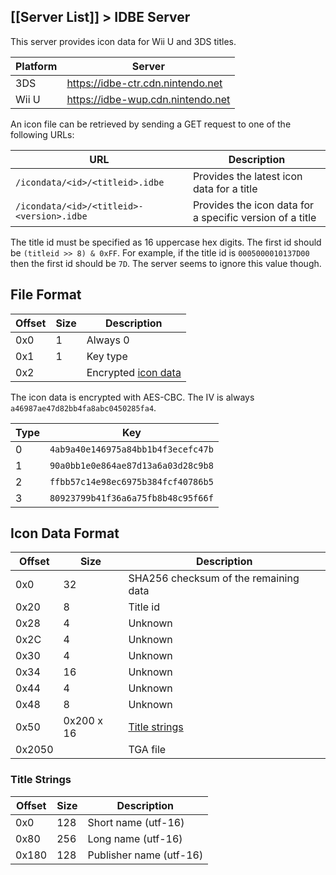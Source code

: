 ## [[Server List]] > IDBE Server

This server provides icon data for Wii U and 3DS titles.

| Platform | Server |
| --- | --- |
| 3DS | https://idbe-ctr.cdn.nintendo.net |
| Wii U | https://idbe-wup.cdn.nintendo.net |

An icon file can be retrieved by sending a GET request to one of the following URLs:

| URL | Description |
| --- | --- |
| `/icondata/<id>/<titleid>.idbe` | Provides the latest icon data for a title |
| `/icondata/<id>/<titleid>-<version>.idbe` | Provides the icon data for a specific version of a title |

The title id must be specified as 16 uppercase hex digits. The first id should be `(titleid >> 8) & 0xFF`. For example, if the title id is `0005000010137D00` then the first id should be `7D`. The server seems to ignore this value though.

## File Format
| Offset | Size | Description |
| --- | --- | --- |
| 0x0 | 1 | Always 0 |
| 0x1 | 1 | Key type |
| 0x2 | | Encrypted [icon data](#icon-data-format) |

The icon data is encrypted with AES-CBC. The IV is always `a46987ae47d82bb4fa8abc0450285fa4`.

| Type | Key |
| --- | --- |
| 0 | `4ab9a40e146975a84bb1b4f3ecefc47b` |
| 1 | `90a0bb1e0e864ae87d13a6a03d28c9b8` |
| 2 | `ffbb57c14e98ec6975b384fcf40786b5` |
| 3 | `80923799b41f36a6a75fb8b48c95f66f` |

## Icon Data Format
| Offset | Size | Description |
| --- | --- | --- |
| 0x0 | 32 | SHA256 checksum of the remaining data |
| 0x20 | 8 | Title id |
| 0x28 | 4 | Unknown |
| 0x2C | 4 | Unknown |
| 0x30 | 4 | Unknown |
| 0x34 | 16 | Unknown |
| 0x44 | 4 | Unknown |
| 0x48 | 8 | Unknown |
| 0x50 | 0x200 x 16 | [Title strings](#title-strings) |
| 0x2050 | | TGA file |

### Title Strings
| Offset | Size | Description |
| --- | --- | --- |
| 0x0 | 128 | Short name (utf-16) |
| 0x80 | 256 | Long name (utf-16) |
| 0x180 | 128 | Publisher name (utf-16) |

<!-- | 0x20 | 0x36B0 or 0x12060 | Icon data | -->